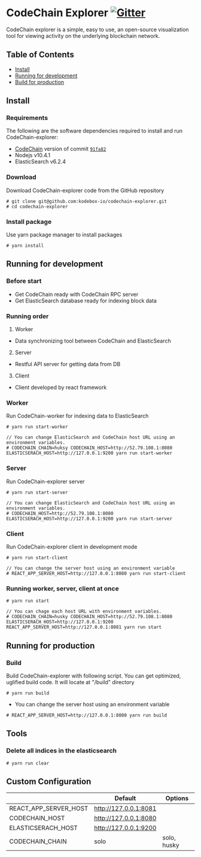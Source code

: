 # CodeChain Explorer [![Gitter](https://badges.gitter.im/CodeChain-io/codechain-explorer.svg)](https://gitter.im/CodeChain-io/codechain-explorer?utm_source=badge&utm_medium=badge&utm_campaign=pr-badge)

CodeChain explorer is a simple, easy to use, an open-source visualization tool for viewing activity on the underlying blockchain network.

## Table of Contents

- [Install](https://github.com/CodeChain-io/codechain-explorer#install)
- [Running for development](https://github.com/CodeChain-io/codechain-explorer#running-for-development)
- [Build for production](https://github.com/CodeChain-io/codechain-explorer#running-for-production)

## Install

### Requirements

The following are the software dependencies required to install and run CodeChain-explorer:

- [CodeChain](https://github.com/CodeChain-io/codechain) version of commit [`91fa82`](https://github.com/CodeChain-io/codechain/commit/91fa82814106e92bf2cf1f31e0a48b3737febe)
- Nodejs v10.4.1
- ElasticSearch v6.2.4

### Download

Download CodeChain-explorer code from the GitHub repository

```
# git clone git@github.com:kodebox-io/codechain-explorer.git
# cd codechain-explorer
```

### Install package

Use yarn package manager to install packages

```
# yarn install
```

## Running for development

### Before start

- Get CodeChain ready with CodeChain RPC server
- Get ElasticSearch database ready for indexing block data

### Running order

1. Worker

- Data synchronizing tool between CodeChain and ElasticSearch

2. Server

- Restful API server for getting data from DB

3. Client

- Client developed by react framework

### Worker

Run CodeChain-worker for indexing data to ElasticSearch

```
# yarn run start-worker

// You can change ElasticSearch and CodeChain host URL using an environment variables.
# CODECHAIN_CHAIN=huksy CODECHAIN_HOST=http://52.79.108.1:8080 ELASTICSERACH_HOST=http://127.0.0.1:9200 yarn run start-worker
```

### Server

Run CodeChain-explorer server

```
# yarn run start-server

// You can change ElasticSearch and CodeChain host URL using an environment variables.
# CODECHAIN_HOST=http://52.79.108.1:8080 ELASTICSERACH_HOST=http://127.0.0.1:9200 yarn run start-server
```

### Client

Run CodeChain-explorer client in development mode

```
# yarn run start-client

// You can change the server host using an environment variable
# REACT_APP_SERVER_HOST=http://127.0.0.1:8080 yarn run start-client
```

### Running worker, server, client at once

```
# yarn run start

// You can chage each host URL with environment variables.
# CODECHAIN_CHAIN=husky CODECHAIN_HOST=http://52.79.108.1:8080 ELASTICSERACH_HOST=http://127.0.0.1:9200 REACT_APP_SERVER_HOST=http://127.0.0.1:8081 yarn run start
```

## Running for production

### Build

Build CodeChain-explorer with following script. You can get optimized, uglified build code. It will locate at "/build" directory

```
# yarn run build
```

- You can change the server host using an environment variable

```
# REACT_APP_SERVER_HOST=http://127.0.0.1:8080 yarn run build
```

## Tools

### Delete all indices in the elasticsearch

```
# yarn run clear
```

## Custom Configuration

|                       | Default               | Options     |
| --------------------- | --------------------- | ----------- |
| REACT_APP_SERVER_HOST | http://127.0.0.1:8081 |             |
| CODECHAIN_HOST        | http://127.0.0.1:8080 |             |
| ELASTICSERACH_HOST    | http://127.0.0.1:9200 |             |
| CODECHAIN_CHAIN       | solo                  | solo, husky |
